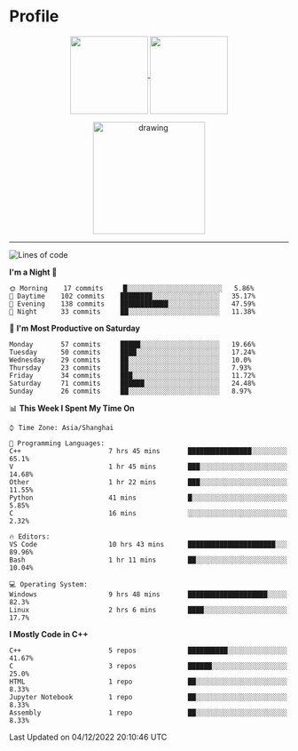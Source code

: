 # Profile

<p align="center">
  <a href="https://github.com/SourVoice">
    <img
      align="center"
      height="140em"
      src="https://github-readme-stats.vercel.app/api?username=SourVoice&show_icons=true&include_all_commits=true&count_private=true&theme=tokyonight"
    />
  </a>
  <a href="https://github.com/SourVoice">
    <img
      align="center"
      height="140em"
      src="https://github-readme-stats.vercel.app/api/top-langs/?username=SourVoice&show_icons=true&include_all_commits=true&count_private=true&layout=compact&theme=tokyonight"
    />
  </a>
</p>

<p align="center">
   <a href="https://github.com/SourVoice">
    <img
      align="center"
      height="202em"
      alt="drawing"
      src="https://activity-graph.herokuapp.com/graph?username=SourVoice&theme=react-dark"
    />
  </a>
</p>

---
<!--START_SECTION:waka-->
![Lines of code](https://img.shields.io/badge/From%20Hello%20World%20I%27ve%20Written-244%20Thousand%20lines%20of%20code-blue)

**I'm a Night 🦉** 

```text
🌞 Morning    17 commits     █░░░░░░░░░░░░░░░░░░░░░░░░   5.86% 
🌆 Daytime    102 commits    ████████░░░░░░░░░░░░░░░░░   35.17% 
🌃 Evening    138 commits    ████████████░░░░░░░░░░░░░   47.59% 
🌙 Night      33 commits     ██░░░░░░░░░░░░░░░░░░░░░░░   11.38%

```
📅 **I'm Most Productive on Saturday** 

```text
Monday       57 commits     █████░░░░░░░░░░░░░░░░░░░░   19.66% 
Tuesday      50 commits     ████░░░░░░░░░░░░░░░░░░░░░   17.24% 
Wednesday    29 commits     ██░░░░░░░░░░░░░░░░░░░░░░░   10.0% 
Thursday     23 commits     ██░░░░░░░░░░░░░░░░░░░░░░░   7.93% 
Friday       34 commits     ███░░░░░░░░░░░░░░░░░░░░░░   11.72% 
Saturday     71 commits     ██████░░░░░░░░░░░░░░░░░░░   24.48% 
Sunday       26 commits     ██░░░░░░░░░░░░░░░░░░░░░░░   8.97%

```


📊 **This Week I Spent My Time On** 

```text
⌚︎ Time Zone: Asia/Shanghai

💬 Programming Languages: 
C++                      7 hrs 45 mins       ████████████████░░░░░░░░░   65.1% 
V                        1 hr 45 mins        ███░░░░░░░░░░░░░░░░░░░░░░   14.68% 
Other                    1 hr 22 mins        ███░░░░░░░░░░░░░░░░░░░░░░   11.55% 
Python                   41 mins             █░░░░░░░░░░░░░░░░░░░░░░░░   5.85% 
C                        16 mins             ░░░░░░░░░░░░░░░░░░░░░░░░░   2.32%

🔥 Editors: 
VS Code                  10 hrs 43 mins      ██████████████████████░░░   89.96% 
Bash                     1 hr 11 mins        ██░░░░░░░░░░░░░░░░░░░░░░░   10.04%

💻 Operating System: 
Windows                  9 hrs 48 mins       ████████████████████░░░░░   82.3% 
Linux                    2 hrs 6 mins        ████░░░░░░░░░░░░░░░░░░░░░   17.7%

```

**I Mostly Code in C++** 

```text
C++                      5 repos             ██████████░░░░░░░░░░░░░░░   41.67% 
C                        3 repos             ██████░░░░░░░░░░░░░░░░░░░   25.0% 
HTML                     1 repo              ██░░░░░░░░░░░░░░░░░░░░░░░   8.33% 
Jupyter Notebook         1 repo              ██░░░░░░░░░░░░░░░░░░░░░░░   8.33% 
Assembly                 1 repo              ██░░░░░░░░░░░░░░░░░░░░░░░   8.33%

```



 Last Updated on 04/12/2022 20:10:46 UTC
<!--END_SECTION:waka-->
